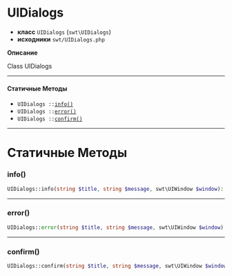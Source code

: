 # UIDialogs

- **класс** `UIDialogs` (`swt\UIDialogs`)
- **исходники** `swt/UIDialogs.php`

**Описание**

Class UIDialogs

---

#### Статичные Методы

- `UIDialogs ::`[`info()`](#method-info)
- `UIDialogs ::`[`error()`](#method-error)
- `UIDialogs ::`[`confirm()`](#method-confirm)

---
# Статичные Методы

<a name="method-info"></a>

### info()
```php
UIDialogs::info(string $title, string $message, swt\UIWindow $window): void
```

---

<a name="method-error"></a>

### error()
```php
UIDialogs::error(string $title, string $message, swt\UIWindow $window): void
```

---

<a name="method-confirm"></a>

### confirm()
```php
UIDialogs::confirm(string $title, string $message, swt\UIWindow $window): bool
```
